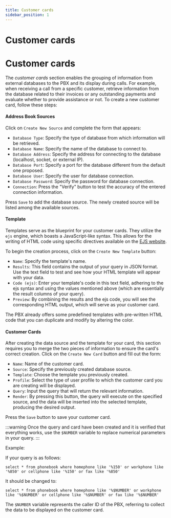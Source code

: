 ```yaml
---
title: Customer cards
sidebar_position: 1
---
```


# Customer cards

# Customer cards

The *customer cards* section enables the grouping of information from external databases to the PBX and its display during calls. For example, when receiving a call from a specific customer, retrieve information from the database related to their invoices or any outstanding payments and evaluate whether to provide assistance or not.
To create a new customer card, follow these steps:

#### Address Book Sources

Click on `Create New Source` and complete the form that appears:

- `Database Type`: Specify the type of database from which information will be retrieved.
- `Database Name`: Specify the name of the database to connect to.
- `Database Address`: Specify the address for connecting to the database (localhost, socket, or external IP).
- `Database Port`: Specify a port for the database different from the default one proposed.
- `Database User`: Specify the user for database connection.
- `Database Password`: Specify the password for database connection.
- `Connection`: Press the "Verify" button to test the accuracy of the entered connection information.

Press `Save` to add the database source. The newly created source will be listed among the available sources.

#### Template

Templates serve as the blueprint for your customer cards. They utilize the `ejs` engine, which boasts a JavaScript-like syntax. This allows for the writing of HTML code using specific directives available on the [EJS website](https://github.com/tj/ejs).

To begin the creation process, click on the `Create New Template` button:

- `Name`: Specify the template's name.
- `Results`: This field contains the output of your query in JSON format. Use the text field to test and see how your HTML template will appear with your data.
- `Code (ejs)`: Enter your template's code in this text field, adhering to the ejs syntax and using the values mentioned above (which are essentially the result columns of your query).
- `Preview`: By combining the results and the ejs code, you will see the corresponding HTML output, which will serve as your customer card.

The PBX already offers some predefined templates with pre-written HTML code that you can duplicate and modify by altering the color.

#### Customer Cards

After creating the data source and the template for your card, this section requires you to merge the two pieces of information to ensure the card's correct creation. Click on the `Create New Card` button and fill out the form:

- `Name`: Name of the customer card.
- `Source`: Specify the previously created database source.
- `Template`: Choose the template you previously created.
- `Profile`: Select the type of user profile to which the customer card you are creating will be displayed.
- `Query`: Input the query that will return the relevant information.
- `Render`: By pressing this button, the query will execute on the specified source, and the data will be inserted into the selected template, producing the desired output.

Press the `Save` button to save your customer card.

:::warning
Once the query and card have been created and it is verified that everything works, use the `$NUMBER` variable to replace numerical parameters in your query.
:::

Example:

If your query is as follows:

```
select * from phonebook where homephone like '%150' or workphone like '%850' or cellphone like '%150' or fax like '%850'
```

It should be changed to:

```
select * from phonebook where homephone like '%$NUMBER' or workphone like '%$NUMBER' or cellphone like '%$NUMBER' or fax like '%$NUMBER'
```

The `$NUMBER` variable represents the caller ID of the PBX, referring to collect the data to be displayed on the customer card.



